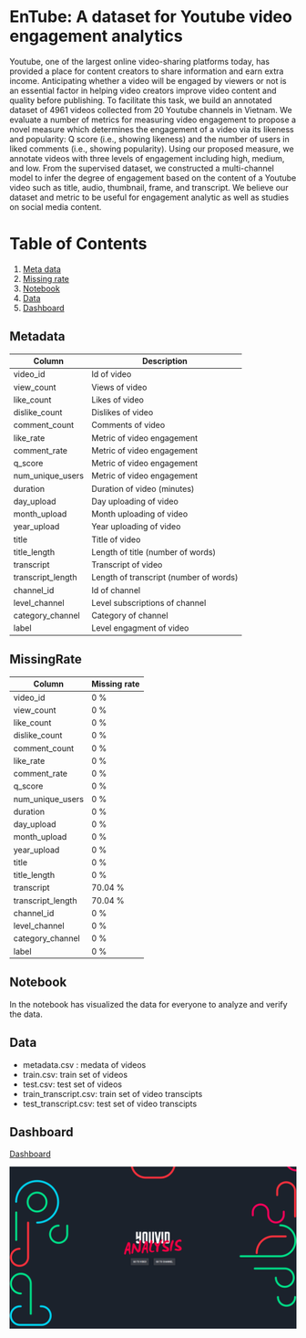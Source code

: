 # EnTube: A dataset for Youtube video engagement analytics

   Youtube, one of the largest online video-sharing platforms today, has provided a place for content creators to share information and earn extra income. Anticipating whether a video will be engaged by viewers or not is an essential factor in helping video creators improve video content and quality before publishing. To facilitate this task, we build an annotated dataset of 4961 videos collected from 20 Youtube channels in Vietnam. We evaluate a number of metrics for measuring video engagement to propose a novel measure which determines the engagement of a video via its likeness and popularity: Q score (i.e., showing likeness) and the number of users in liked comments (i.e., showing popularity). Using our proposed measure, we annotate videos with three levels of engagement including high, medium, and low. From the supervised dataset, we constructed a multi-channel model to infer the degree of engagement based on  the content of a Youtube video such as title, audio, thumbnail, frame, and transcript. We believe our dataset and metric to be useful for engagement analytic as well as studies on social media content.

# Table of Contents
1. [Meta data](#Metadata)
2. [Missing rate](#MissingRate)
3. [Notebook](#Notebook)
4. [Data](#Data)
5. [Dashboard](#Dashboard)

## Metadata


| Column     | Description  |
| -------    | -----------  |
| video\_id  | Id of video       |
| view\_count | Views of video   |
| like\_count | Likes of video   |
| dislike\_count | Dislikes of video   |
| comment\_count | Comments of video   |
| like\_rate     | Metric of video engagement |
| comment\_rate     | Metric of video engagement |
| q\_score     | Metric of video engagement |
| num\_unique_users     | Metric of video engagement |
| duration | Duration of video (minutes)|
| day_upload | Day uploading of video|
| month_upload | Month uploading of video|
| year_upload | Year uploading of video|
| title | Title of video|
| title_length | Length of title (number of words)|
| transcript | Transcript of video|
| transcript_length | Length of transcript (number of words)|
| channel\_id | Id of channel |
| level\_channel | Level subscriptions of channel|
| category\_channel | Category of channel |
| label | Level engagment of video|

## MissingRate

| Column     | Missing rate |
| -------    | -----------  |
| video\_id  | 0 %     |
| view\_count |  0 % |
| like\_count |  0 %   |
| dislike\_count |  0 % |
| comment\_count |  0 % |
| like\_rate     |  0 % |
| comment\_rate     |  0 % |
| q\_score     |  0 % |
| num\_unique_users     |  0 % |
| duration |  0 %|
| day_upload |  0 % |
| month_upload |  0 %|
| year_upload |  0 %|
| title |  0 % |
| title_length |  0 %|
| transcript | 70.04 %|
| transcript_length | 70.04 %|
| channel\_id | 0 %|
| level\_channel | 0 % |
| category\_channel | 0 % |
| label | 0 % |


## Notebook

In the notebook has visualized the data for everyone to analyze and verify the data.

## Data

* metadata.csv : medata of videos
* train.csv: train set of videos
* test.csv: test set of videos
* train_transcript.csv: train set of video transcipts
* test_transcript.csv: test set of video transcipts

## Dashboard

[Dashboard](https://upbeat-tereshkova-3d48f5.netlify.app/#/)

![Dashboard](/image/dashboard.png)
